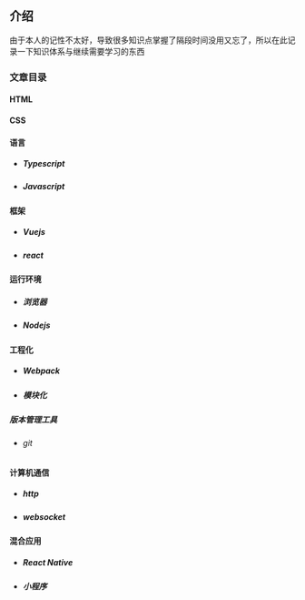 ## 介绍
由于本人的记性不太好，导致很多知识点掌握了隔段时间没用又忘了，所以在此记录一下知识体系与继续需要学习的东西
### 文章目录
#### HTML
#### CSS
#### 语言
- ##### Typescript
- ##### Javascript
#### 框架
- ##### Vuejs
- ##### react
#### 运行环境
- ##### 浏览器
- ##### Nodejs
#### 工程化
- ##### Webpack
- ##### 模块化
##### 版本管理工具
- ###### git 
#### 计算机通信
- ##### http
- ##### websocket
#### 混合应用
- ##### React Native
- ##### 小程序